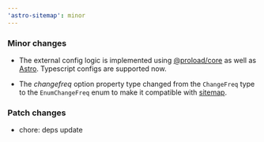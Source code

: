 ```yaml
---
'astro-sitemap': minor
---
```


### Minor changes

- The external config logic is implemented using [@proload/core](https://github.com/natemoo-re/proload) as well as [Astro](https://github.com/withastro/astro). Typescript configs are supported now.

- The *changefreq* option property type changed from the `ChangeFreq` type to the `EnumChangeFreq` enum to make it compatible with [sitemap](https://github.com/ekalinin/sitemap.js).

### Patch changes

- chore: deps update
